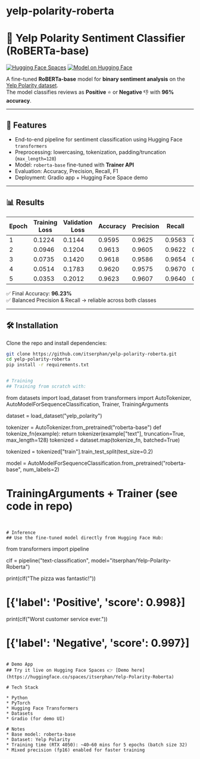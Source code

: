 # yelp-polarity-roberta
# 🍔 Yelp Polarity Sentiment Classifier (RoBERTa-base)

[![Hugging Face Spaces](https://img.shields.io/badge/🤗%20Demo-HuggingFace-blue)](https://huggingface.co/spaces/itserphan/Yelp-Polarity-Roberta)
[![Model on Hugging Face](https://img.shields.io/badge/🤗%20Model-Hub-orange)](https://huggingface.co/itserphan/yelp-polarity-roberta)

A fine-tuned **RoBERTa-base** model for **binary sentiment analysis** on the [Yelp Polarity dataset](https://huggingface.co/datasets/yelp_polarity).  
The model classifies reviews as **Positive** ⭐ or **Negative** 👎 with **96% accuracy**.

---

## 🚀 Features
- End-to-end pipeline for sentiment classification using Hugging Face `transformers`
- Preprocessing: lowercasing, tokenization, padding/truncation (`max_length=128`)
- Model: `roberta-base` fine-tuned with **Trainer API**
- Evaluation: Accuracy, Precision, Recall, F1
- Deployment: Gradio app + Hugging Face Space demo

---

## 📊 Results

| Epoch | Training Loss | Validation Loss | Accuracy | Precision | Recall | F1 |
|-------|---------------|-----------------|----------|-----------|--------|----|
| 1     | 0.1224        | 0.1144          | 0.9595   | 0.9625    | 0.9563 | 0.9594 |
| 2     | 0.0946        | 0.1204          | 0.9613   | 0.9605    | 0.9622 | 0.9614 |
| 3     | 0.0735        | 0.1420          | 0.9618   | 0.9586    | 0.9654 | 0.9620 |
| 4     | 0.0514        | 0.1783          | 0.9620   | 0.9575    | 0.9670 | 0.9623 |
| 5     | 0.0353        | 0.2012          | 0.9623   | 0.9607    | 0.9640 | 0.9624 |

✅ Final Accuracy: **96.23%**  
✅ Balanced Precision & Recall → reliable across both classes  

---

## 🛠️ Installation

Clone the repo and install dependencies:
```bash
git clone https://github.com/itserphan/yelp-polarity-roberta.git
cd yelp-polarity-roberta
pip install -r requirements.txt


# Training
## Training from scratch with:
```
from datasets import load_dataset
from transformers import AutoTokenizer, AutoModelForSequenceClassification, Trainer, TrainingArguments

dataset = load_dataset("yelp_polarity")

tokenizer = AutoTokenizer.from_pretrained("roberta-base")
def tokenize_fn(example):
    return tokenizer(example["text"], truncation=True, max_length=128)
tokenized = dataset.map(tokenize_fn, batched=True)

tokenized = tokenized["train"].train_test_split(test_size=0.2)

model = AutoModelForSequenceClassification.from_pretrained("roberta-base", num_labels=2)

# TrainingArguments + Trainer (see code in repo)
```


# Inference
## Use the fine-tuned model directly from Hugging Face Hub:

```
from transformers import pipeline

clf = pipeline("text-classification", model="itserphan/Yelp-Polarity-Roberta")

print(clf("The pizza was fantastic!")) 
# [{'label': 'Positive', 'score': 0.998}]

print(clf("Worst customer service ever.")) 
# [{'label': 'Negative', 'score': 0.997}]
```

# Demo App
## Try it live on Hugging Face Spaces 👉 [Demo here](https://huggingface.co/spaces/itserphan/Yelp-Polarity-Roberta)

# Tech Stack

* Python
* PyTorch
* Hugging Face Transformers
* Datasets
* Gradio (for demo UI)

# Notes
* Base model: roberta-base
* Dataset: Yelp Polarity
* Training time (RTX 4050): ~40–60 mins for 5 epochs (batch size 32)
* Mixed precision (fp16) enabled for faster training

